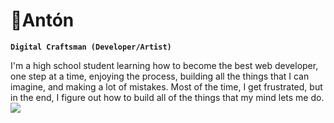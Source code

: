 # 🥊Antón

**`Digital Craftsman (Developer/Artist)`**

I'm a high school student learning how to become the best web developer, one step at a time, enjoying the process, building all the things that I can imagine, and making a lot of mistakes. Most of the time, I get frustrated, but in the end, I figure out how to build all of the things that my mind lets me do.
<img src="https://media.tenor.com/EWK7r_mIp5AAAAAd/ippo.gif"/>


